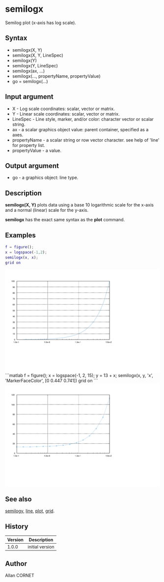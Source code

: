 # semilogx

Semilog plot (x-axis has log scale).

## Syntax

- semilogx(X, Y)
- semilogx(X, Y, LineSpec)
- semilogx(Y)
- semilogx(Y, LineSpec)
- semilogx(ax, ...)
- semilogx(..., propertyName, propertyValue)
- go = semilogx(...)

## Input argument

- X - Log scale coordinates: scalar, vector or matrix.
- Y - Linear scale coordinates: scalar, vector or matrix.
- LineSpec - Line style, marker, and/or color: character vector or scalar string.
- ax - a scalar graphics object value: parent container, specified as a axes.
- propertyName - a scalar string or row vector character. see help of 'line' for property list.
- propertyValue - a value.

## Output argument

- go - a graphics object: line type.

## Description

  <p><b>semilogx(X, Y)</b> plots data using a base 10 logarithmic scale for the x-axis and a normal (linear) scale for the y-axis.</p>
  <p><b>semilogx</b> has the exact same syntax as the <b>plot</b> command.</p>

## Examples

```matlab
f = figure();
x = logspace(-1,2);
semilogx(x, x);
grid on
```

<img src="semilogx_1_AFC8551E.svg" align="middle"/>
```matlab
f = figure();
x = logspace(-1, 2, 15);
y = 13 + x;
semilogx(x, y, 'x', 'MarkerFaceColor', [0 0.447 0.741])
grid on
```
<img src="semilogx_2_4576F659.svg" align="middle"/>

## See also

[semilogy](semilogy.md), [line](line.md), [plot](plot.md), [grid](grid.md).

## History

| Version | Description     |
| ------- | --------------- |
| 1.0.0   | initial version |

## Author

Allan CORNET
